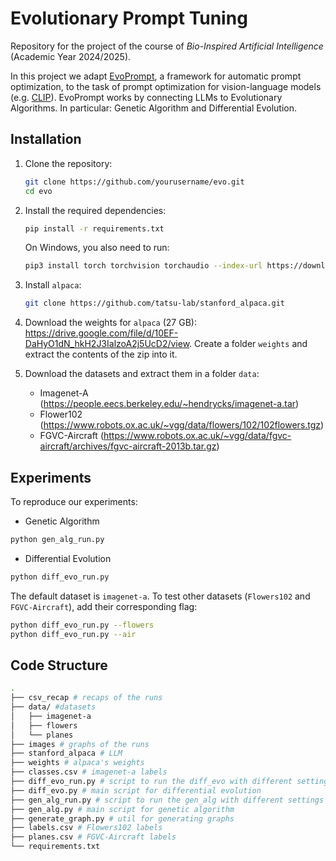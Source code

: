 # Evolutionary Prompt Tuning

Repository for the project of the course of *Bio-Inspired Artificial Intelligence* (Academic Year 2024/2025).

In this project we adapt [EvoPrompt](https://arxiv.org/abs/2309.08532), a framework for automatic prompt optimization, to the task of prompt optimization for vision-language models (e.g. [CLIP](https://github.com/openai/CLIP)). EvoPrompt works by connecting LLMs to Evolutionary Algorithms. In particular: Genetic Algorithm and Differential Evolution.

## Installation

1. Clone the repository:
   ```bash
   git clone https://github.com/yourusername/evo.git
   cd evo
   ```

2. Install the required dependencies:
   ```bash
   pip install -r requirements.txt
   ```

   On Windows, you also need to run:
   ```bash
   pip3 install torch torchvision torchaudio --index-url https://download.pytorch.org/whl/cu124
   ```

3. Install `alpaca`:
   ```bash
   git clone https://github.com/tatsu-lab/stanford_alpaca.git
   ```

4. Download the weights for `alpaca` (27 GB): https://drive.google.com/file/d/10EF-DaHyO1dN_hkH2J3IalzoA2j5UcD2/view. Create a folder `weights` and extract the contents of the zip into it.

5. Download the datasets and extract them in a folder `data`:
   - Imagenet-A (https://people.eecs.berkeley.edu/~hendrycks/imagenet-a.tar)
   - Flower102 (https://www.robots.ox.ac.uk/~vgg/data/flowers/102/102flowers.tgz)
   - FGVC-Aircraft (https://www.robots.ox.ac.uk/~vgg/data/fgvc-aircraft/archives/fgvc-aircraft-2013b.tar.gz)

## Experiments

To reproduce our experiments:
- Genetic Algorithm
```bash
python gen_alg_run.py
```

- Differential Evolution
```bash
python diff_evo_run.py
```

The default dataset is `imagenet-a`. To test other datasets (`Flowers102` and `FGVC-Aircraft`), add their corresponding flag:
```bash
python diff_evo_run.py --flowers
python diff_evo_run.py --air
```
## Code Structure
```bash
.
├── csv_recap # recaps of the runs
├── data/ #datasets
│   ├── imagenet-a
│   ├── flowers
│   └── planes
├── images # graphs of the runs
├── stanford_alpaca # LLM
├── weights # alpaca's weights
├── classes.csv # imagenet-a labels
├── diff_evo_run.py # script to run the diff_evo with different settings
├── diff_evo.py # main script for differential evolution
├── gen_alg_run.py # script to run the gen_alg with different settings
├── gen_alg.py # main script for genetic algorithm
├── generate_graph.py # util for generating graphs
├── labels.csv # Flowers102 labels
├── planes.csv # FGVC-Aircraft labels
└── requirements.txt
```
